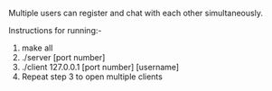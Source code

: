 Multiple users can register and chat with each other simultaneously.

Instructions for running:-
1. make all
2. ./server [port number]
3. ./client 127.0.0.1 [port number] [username]
4. Repeat step 3 to open multiple clients
